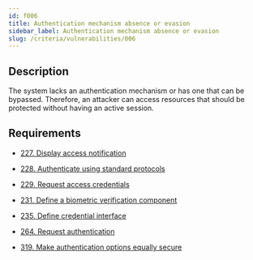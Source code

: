 ```yaml
---
id: f006
title: Authentication mechanism absence or evasion
sidebar_label: Authentication mechanism absence or evasion
slug: /criteria/vulnerabilities/006
---
```


## Description

The system lacks an authentication mechanism
or has one that can be bypassed.
Therefore,
an attacker can access resources
that should be protected
without having an active session.

## Requirements

- [227. Display access notification](/criteria/requirements/authentication/227)

- [228. Authenticate using standard protocols](/criteria/requirements/authentication/228)

- [229. Request access credentials](/criteria/requirements/authentication/229)

- [231. Define a biometric verification component](/criteria/requirements/authentication/231)

- [235. Define credential interface](/criteria/requirements/authentication/235)

- [264. Request authentication](/criteria/requirements/authentication/264)

- [319. Make authentication options equally secure](/criteria/requirements/authentication/319)

